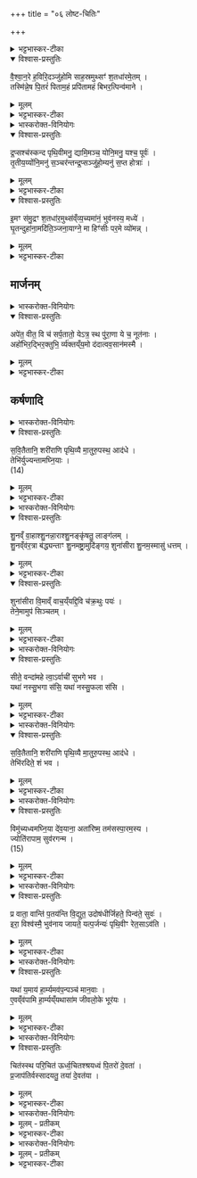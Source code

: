 +++
title = "०६ लोष्ट-चितिः"

+++
<div class="js_include" url="/vedAH_yajuH/taittirIyam/sArasvata-vibhAgaH/AraNyakam/sarva-prastutiH/04_pitR-medhAdi/06_loShTa-chitiH"  newLevelForH1="1" includeTitle="true">


<details><summary>भट्टभास्कर-टीका</summary>

1अथ लोष्टचिन्मन्त्राः ।  
तदर्थं विमते [विमिते] श्मशानायतने मध्ये  
पालाशीं त्रिविष्टकां मेधीं निघ्नन्ति,  
तस्या मूले अस्थीनि,  
शतातृण्यां च कुम्भं निदधाति,  
तस्य बिलं चर्मणा कुशैः परिणद्धं भवति,  
तस्मिन् दधि वाजिन-मिश्रम् आनयति - वैश्वानर इति ॥  
त्रिष्टुभस्सर्वाः । 
</details>

<details open><summary>विश्वास-प्रस्तुतिः</summary>

वै॒श्वा॒न॒रे ह॒विरि॒दञ्जु॑होमि साह॒स्रमुथ्सꣳ॑ श॒तधा॑रमे॒तम् ।  
तस्मि॑न्ने॒ष पि॒तरं॑ पिताम॒हं प्रपि॑तामहं बिभर॒त्पिन्व॑माने ।  
</details>

<details><summary>मूलम्</summary>

वै॒श्वा॒न॒रे ह॒विरि॒दञ्जु॑होमि साह॒स्रमुथ्सꣳ॑ श॒तधा॑रमे॒तम् ।  
तस्मि॑न्ने॒ष पि॒तरं॑ पिताम॒हं प्रपि॑तामहं बिभर॒त्पिन्व॑माने ।  
</details>

<details><summary>भट्टभास्कर-टीका</summary>

वैश्वानरे पृथिव्यां 'इयं वा अग्निवैश्वानरः' इति पार्थिवे कुम्भे इदं हविर् वाजिनमिश्रं दधि जुहोमि साहस्रं सहस्रसङ्ख्यापरिमितम् उत्सं सिकतिले प्रदेशे कराभ्यामेव खात्वा यत्र पानीयं पीयते स उत्सस् तं शतधारं तत्र यथा बह्व्यो धाराः प्रभवन्ति तद्वद् बहुदुघम् एतम् एतद् उत्सम् । सामानाधिकरण्यात् पुंस्त्वम् । प्रसिद्धिमाह - यथाऽयं प्रसिद्ध उत्सो बहुमधुधुक् एवम् इदं हविरिति तस्मिन् वैश्वानरे हुत एष उत्सः नो ऽस्माकं पित्रादीन् बिभरद् बिभर्तु । पिन्वमाने । सप्तमी प्रथमार्थे । पिन्वमानः क्षरन् । पिन्वमाने तस्मिन् वैश्वानर इति वा ।।  
</details>

<details><summary>भास्करोक्त-विनियोगः</summary>

2विक्षरन्तमभिमन्त्रयते - द्रप्स इति द्वाभ्याम् ॥ 
</details>


<details open><summary>विश्वास-प्रस्तुतिः</summary>

द्र॒प्सश्च॑स्कन्द पृथि॒वीमनु॒ द्यामि॒मञ्च॒ योनि॒मनु॒ यश्च॒ पूर्वः॑ ।  
तृ॒तीय॒य्योंनि॒मनु॑ स॒ञ्चर॑न्तन्द्र॒प्सञ्जु॑हो॒म्यनु॑ स॒प्त होत्राः॑ ।  
</details>

<details><summary>मूलम्</summary>

द्र॒प्सश्च॑स्कन्द पृथि॒वीमनु॒ द्यामि॒मञ्च॒ योनि॒मनु॒ यश्च॒ पूर्वः॑ ।  
तृ॒तीय॒य्योंनि॒मनु॑ स॒ञ्चर॑न्तन्द्र॒प्सञ्जु॑हो॒म्यनु॑ स॒प्त होत्राः॑ ।  
</details>

<details><summary>भट्टभास्कर-टीका</summary>

द्रप्सः विप्रुषश् चस्कन्द स्कन्दति । पृथिवीमनु पृथिवीं प्रति द्याम् अन्तरिक्षं च प्रति इमं च योनिं स्थानं कुम्भम् अनु प्रति यश्च पूर्वो योनिर् दधिवाजिनयोरुत्पत्तिकाले तं च प्रति । अथ यदि तृतीयो योनिर् आस्ति तमप्य् अनुसञ्चरन्तं तमेवम्भूतं द्रप्सं जुहोमि । अनुस्सादृश्ये । यथा सप्तहोत्रा होत्रादय आग्नीध्रान्तास्सोमे विप्रुड्ढोमं कुर्वन्ति तद्वत् ॥  
</details>


<details open><summary>विश्वास-प्रस्तुतिः</summary>

इ॒मꣳ स॑मु॒द्रꣳ श॒तधा॑र॒मुथ्स॑व्ँव्य॒च्यमा॑नं॒ भुव॑नस्य॒ मध्ये॑ ।  
घृ॒तन्दुहा॑ना॒मदि॑ति॒ञ्जना॒याग्ने॒ मा हिꣳ॑सीः पर॒मे व्यो॑मन्न् ।  
</details>

<details><summary>मूलम्</summary>

इ॒मꣳ स॑मु॒द्रꣳ श॒तधा॑र॒मुथ्स॑व्ँव्य॒च्यमा॑नं॒ भुव॑नस्य॒ मध्ये॑ ।  
घृ॒तन्दुहा॑ना॒मदि॑ति॒ञ्जना॒याग्ने॒ मा हिꣳ॑सीः पर॒मे व्यो॑मन्न् ।  
</details>

<details><summary>भट्टभास्कर-टीका</summary>

3इममिति ॥ समुद्रसामानाधिकरण्यात् पुंस्त्वम् । इमं हविः समुद्रवद् अक्षीयमाणं शतधारम् उत्सं तदात्मकं तद्वदुपजीव्यं भुवनवद्विस्तीर्णस्यास्य स्थानस्य मध्ये व्यच्यमानम् । अचतिर्गतिकर्मा, 'व्युक्षत् क्रूरमुदचन्त्वापः' इत्यादौ दर्शनात् । विगम्यमानं विषिच्यमानम् । उत्तरपादो लुप्तोपमः । यथा जनाय भुवनोदरवर्तिने घृतम् उदकं वृष्टिलक्षणं दुहाना क्षरन्त्य् अदितिर् देवमाता द्यौर्वा उपकरोति तादृशम् इदं हविर् हे अग्ने ! परमे व्योमान् उत्कृष्ट स्थाने गतम् । मा मा हिंसीर् अविच्छिन्नं कुरु ॥  
</details>

## मार्जनम्

<details><summary>भास्करोक्त-विनियोगः</summary>

4हरिण्या पलाशशाखया शमीशाखया वा श्मशानायतनं सम्मार्ष्टि - अपेतेति ॥ 
</details>

<details open><summary>विश्वास-प्रस्तुतिः</summary>

अपे॑त॒ वीत॒ वि च॑ सर्प॒तातो॒ येऽत्र॒ स्थ पु॑रा॒णा ये च॒ नूत॑नाः ।  
अहो॑भिर॒द्भिर॒क्तुभि॒ र्व्य॑क्तय्ँय॒मो द॑दात्वव॒सान॑मस्मै ।  
</details>

<details><summary>मूलम्</summary>

अपे॑त॒ वीत॒ वि च॑ सर्प॒तातो॒ येऽत्र॒ स्थ पु॑रा॒णा ये च॒ नूत॑नाः ।  
अहो॑भिर॒द्भिर॒क्तुभि॒ र्व्य॑क्तय्ँय॒मो द॑दात्वव॒सान॑मस्मै ।  
</details>

<details><summary>भट्टभास्कर-टीका</summary>

अत्र प्रदेशे ये पुराणास्स्थ पिशाचाश्चिरकालवासिनः ये च नूतना अभिनवाः स्थ उभयेऽपि यूयम् इतः प्रदेशाद् अपेत अपगच्छत । वीत विशेषेण दूरतरं गच्छत विसर्पत विविधं नाना गच्छत । कस्मादपगच्छाम इत्युच्यते - अहोभिर् दिवसैर् अद्भिश्च अक्तुभिः शुद्धिहेतुभिः रात्रिभिर् व्यक्तं शोधितम् । अवसानं यमो ऽस्मै प्रेताय अस्य दहनार्थं ददातु ददाति । तथैव वह्वृचाः । यम एव अवसानम् अस्मै ददात्य् अतः यूयम् अपगच्छत ॥  
</details>


## कर्षणादि
<details><summary>भास्करोक्त-विनियोगः</summary>

5अथ तस्य आयतनस्य कर्षणार्थं सीरं युनक्ति - सवितैतानीति ॥ 
</details>


<details open><summary>विश्वास-प्रस्तुतिः</summary>

स॒वि॒तैतानि॒ शरी॑राणि पृथि॒व्यै मा॒तुरु॒पस्थ॒ आद॑धे ।  
तेभि॑र्युज्यन्तामघ्नि॒याः ।  
(14)  
</details>

<details><summary>मूलम्</summary>

स॒वि॒तैतानि॒ शरी॑राणि पृथि॒व्यै मा॒तुरु॒पस्थ॒ आद॑धे ।  
तेभि॑र्युज्यन्तामघ्नि॒याः ।  
(14)  
</details>

<details><summary>भट्टभास्कर-टीका</summary>

सविता आदित्य एतानि इमानि शरीराणि पृथिव्या मातुः सर्वस्य मातृस्थानीयाया उपस्थे अङ्के आदधे आधत्तां स्थापयतु । तेभिस् तैः शरीरैर् हेतुभिस् तत्संस्कारार्थं युज्यन्ताम् । सीरे अघ्निया गावः बलीवर्दाः ॥  
</details>

<details><summary>भास्करोक्त-विनियोगः</summary>

6-7उत्तराभ्यां त्रिष्टुब्गायत्रीभ्यां कर्षति - शुनमिति ॥ 
</details>


<details open><summary>विश्वास-प्रस्तुतिः</summary>

शु॒नव्ँ वा॒हाश्शु॒नन्ना॒राश्शु॒नङ्कृ॑षतु॒ लाङ्ग॑लम् ।  
शु॒नव्ँव॑र॒त्रा ब॑द्ध्यन्ताꣳ शु॒नमष्ट्रा॒मुदि॑ङ्गय॒ शुना॑सीरा शु॒नम॒स्मासु॑ धत्तम् ।  
</details>

<details><summary>मूलम्</summary>

शु॒नव्ँ वा॒हाश्शु॒नन्ना॒राश्शु॒नङ्कृ॑षतु॒ लाङ्ग॑लम् ।  
शु॒नव्ँव॑र॒त्रा ब॑द्ध्यन्ताꣳ शु॒नमष्ट्रा॒मुदि॑ङ्गय॒ शुना॑सीरा शु॒नम॒स्मासु॑ धत्तम् ।  
</details>

<details><summary>भट्टभास्कर-टीका</summary>

वाहा बलीवर्दाः शुनं यथा तथा कर्षन्त्विति, वक्ष्यमाणं विपरिणम्यते । नारा नराश्च शुनं कर्षन्तु । लाङ्गलं च शुनं कर्षतु । करणस्य कर्तृत्वविवक्षा । वरत्रा वध्राः शुनं बध्यन्ताम् । अष्ट्रा दंष्ट्रा इह तु तदाकारं फालं ताम् उदिङ्गय उत्क्षिप । 
कर्षकं प्रत्य् एतत् शुनः वायुः सीर आदित्यः हे शुनासीरौ! युवां शुनं सुखम् अस्मासु युक्तं स्थापयतम् । अस्माकं धत्तम् ।  
</details>

<details open><summary>विश्वास-प्रस्तुतिः</summary>

शुना॑सीरा वि॒माव्ँ वाच॒य्ँयद्दि॒वि च॑क्र॒थुः पयः॑ ।  
तेने॒मामुप॑ सिञ्चतम् ।  
</details>

<details><summary>मूलम्</summary>

शुना॑सीरा वि॒माव्ँ वाच॒य्ँयद्दि॒वि च॑क्र॒थुः पयः॑ ।  
तेने॒मामुप॑ सिञ्चतम् ।  
</details>

<details><summary>भट्टभास्कर-टीका</summary>

हे शुनासीरौ! इमां वाचं   
स्तनयित्नुघोषलक्षणां यद् यदा दिव्य् अन्तरिक्षे चक्रथुः पयस् तेन तत्कालभवेन पयसा उदकेन इमां भूमिम् उपसिञ्चतम् ॥ 
</details>


<details><summary>भास्करोक्त-विनियोगः</summary>

8सीतां प्रत्यवेक्षते - सीते इति ॥ 
</details>


<details open><summary>विश्वास-प्रस्तुतिः</summary>

सीते॒ वन्दा॑महे त्वा॒ऽर्वाची॑ सुभगे भव ।  
यथा॑ नस्सु॒भगा स॑सि॒ यथा॑ नस्सु॒फला स॑सि ।  
</details>

<details><summary>मूलम्</summary>

सीते॒ वन्दा॑महे त्वा॒ऽर्वाची॑ सुभगे भव ।  
यथा॑ नस्सु॒भगा स॑सि॒ यथा॑ नस्सु॒फला स॑सि ।  
</details>

<details><summary>भट्टभास्कर-टीका</summary>

सीता लाङ्गलपद्धतिर् हे सीते! त्वां वयं वन्दामहे नमस्यामः स्तुमो वा । हे सुभगे! सौभाग्यस्य हेतुभूते ! त्वम् अर्वाच्य् अस्मदभिमुखी भव । यथा नो ऽस्मभ्यं सुभगा ससि । अस्तेः पञ्चमो लकारः । सुभगा स्याः । तथा अर्वाची भव इति ॥
</details>


<details><summary>भास्करोक्त-विनियोगः</summary>

9मध्ये कृष्टस्य अस्थिकुम्भं निदधाति - सवितेति गता ॥ 
</details>


<details open><summary>विश्वास-प्रस्तुतिः</summary>

स॒वि॒तैतानि॒ शरी॑राणि पृथि॒व्यै मा॒तुरु॒पस्थ॒ आद॑धे ।  
तेभि॑रदिते॒ शं भव ।  
</details>

<details><summary>मूलम्</summary>

स॒वि॒तैतानि॒ शरी॑राणि पृथि॒व्यै मा॒तुरु॒पस्थ॒ आद॑धे ।  
तेभि॑रदिते॒ शं भव ।  
</details>

<details><summary>भट्टभास्कर-टीका</summary>

तेभिस् तैर् अस्थिभिर् अदिते! अखण्डिते! वा द्यावापृथिवी शम्भव । सकारस्य शकारः । सम्भव सङ्गच्छस्व ॥
</details>


<details><summary>भास्करोक्त-विनियोगः</summary>

10 दक्षिणेंसे बलीवर्दान् विमुञ्चति - विमुच्यध्वम् इति ॥ 
</details>

<details open><summary>विश्वास-प्रस्तुतिः</summary>

विमु॑च्यध्वमघ्नि॒या दे॑व॒याना॒ अता॑रिष्म॒ तम॑सस्पा॒रम॒स्य ।  
ज्योति॑रापाम॒ सुव॑रगन्म ।  
(15)  
</details>

<details><summary>मूलम्</summary>

विमु॑च्यध्वमघ्नि॒या दे॑व॒याना॒ अता॑रिष्म॒ तम॑सस्पा॒रम॒स्य ।  
ज्योति॑रापाम॒ सुव॑रगन्म ।  
(15)  
</details>

<details><summary>भट्टभास्कर-टीका</summary>

हे अघ्नियाः! बलीवर्दाः! यूयं विमुक्ता भवथ । देवा यैर् यान्ति ते देवयाना अन्या वयम् अस्य तमसः पारम् अतारिष्म प्राप्तास्म तज् ज्योतिरापाम प्राप्नुयाम सुवरगन्म स्वर्गं गच्छेम ॥
</details>

<details><summary>भास्करोक्त-विनियोगः</summary>

11उदपात्रेण उदुम्बरशाखयाऽवोक्षति - प्रवाता इति । 
</details>

<details open><summary>विश्वास-प्रस्तुतिः</summary>

प्र वाता॒ वान्ति॑ प॒तय॑न्ति वि॒द्युत॒ उदोष॑धीर्जिहते॒ पिन्व॑ते॒ सुवः॑ ।  
इरा॒ विश्व॑स्मै॒ भुव॑नाय जायते॒ यत्प॒र्जन्यः॑ पृथि॒वीꣳ रेत॒साऽव॑ति ।  
</details>

<details><summary>मूलम्</summary>

प्र वाता॒ वान्ति॑ प॒तय॑न्ति वि॒द्युत॒ उदोष॑धीर्जिहते॒ पिन्व॑ते॒ सुवः॑ ।  
इरा॒ विश्व॑स्मै॒ भुव॑नाय जायते॒ यत्प॒र्जन्यः॑ पृथि॒वीꣳ रेत॒साऽव॑ति ।  
</details>

<details><summary>भट्टभास्कर-टीका</summary>

अवोक्षणबिन्दवः पर्जन्यरूपेण स्तूयन्ते - यद् यदा पर्जन्यः पृथिवीं रेतसा उदकेन अवति सन्तर्पयति तदा वाताः प्रवान्ति । विद्युतः पतयन्ति पतन्त इव द्योतन्ते । ओषधीर् ओषधय उज्जिहते उद्गच्छन्ति । सुवो ऽन्तरिक्षं पिन्वते क्षरन्ति । विश्वस्मै भुवनाय भूतजाताय अन्नं जायते ॥  
</details>


<details><summary>भास्करोक्त-विनियोगः</summary>

12पात्र्यां सर्वौषधीस्सन्न्युप्य वपति - यथेति ॥ 
</details>

<details open><summary>विश्वास-प्रस्तुतिः</summary>

यथा॑ य॒माय॑ हा॒र्म्यमव॑प॒न्पञ्च॑ मान॒वाः ।  
ए॒वव्ँव॑पामि हा॒र्म्यय्ँयथासा॑म जीवलो॒के भूर॑यः ।  
</details>

<details><summary>मूलम्</summary>

यथा॑ य॒माय॑ हा॒र्म्यमव॑प॒न्पञ्च॑ मान॒वाः ।  
ए॒वव्ँव॑पामि हा॒र्म्यय्ँयथासा॑म जीवलो॒के भूर॑यः ।  
</details>

<details><summary>भट्टभास्कर-टीका</summary>

यथा यमाय निषादपञ्चमाश्चत्वारो वर्णाः । हार्म्यं हर्म्ये भवं ब्रीह्याद्योषधिसङ्घातं पूर्वम् अवपन् उप्तवन्तः । एवम् अहमपि हार्म्यं वपामि । यथा असाम भवामः । पुत्राद्यपेक्षं बहुवचनम् । यथा वयम् अस्मिन् लोके भूरयः प्रभूता भवामस् तथा वपामीति ॥  
</details>

<details><summary>भास्करोक्त-विनियोगः</summary>

13अपरिमिताभिः शर्कराभिः परिश्रयति - चित इति ॥ 
</details>

<details open><summary>विश्वास-प्रस्तुतिः</summary>

चित॑स्स्थ परि॒चित॑ ऊर्ध्व॒चितश्श्रयध्वं पि॒तरो॑ दे॒वता॑ ।  
प्र॒जाप॑तिर्वस्सादयतु॒ तया॑ दे॒वत॑या । 
</details>

<details><summary>मूलम्</summary>

चित॑स्स्थ परि॒चित॑ ऊर्ध्व॒चितश्श्रयध्वं पि॒तरो॑ दे॒वता॑ ।  
प्र॒जाप॑तिर्वस्सादयतु॒ तया॑ दे॒वत॑या । 
</details>

<details><summary>भट्टभास्कर-टीका</summary>

हे शर्कराः! यूयं चितस्स्थ चयनाकारभूतास्स्थ । परिचितस्स्थ परिः सर्वतोभावे । अन्यत् समानम् । ऊर्ध्वं याभिश् चीयते ता ऊर्ध्वचितस्स्थ एवम्भूता यूयं श्रयध्वम् । इमं देशं युष्माकं च पितरो देवता । प्रजापतिस् त्वा सादयतु तया देवतया प्रजापत्याख्यया देवतया सहसाकाङ्क्षत्वात् 'अङ्गिरस्वद्ध्रुवा सीद' इति सर्वत्र अनुषजतीति पूर्वमुक्तत्वाच्चापेक्षते । बहुवचनेन चोहः - ध्रुवास्सीदतेति । अङ्गिरस्वद् यथा पूर्वम् अङ्गिरस ऋषेर् अस्मिन् कर्मणि ध्रुवा यूयं सीदत तथेहापि सीदतेति ॥  
</details>

<details><summary>भास्करोक्त-विनियोगः</summary>

14सिकताभिर्व्यूहति - आ प्यायस्वेति गायत्र्या ब्राह्मणस्य ॥ 
</details>


 
<details><summary>मूलम् - प्रतीकम्</summary>

आप्या॑यस्व॒
</details>


<details><summary>भट्टभास्कर-टीका</summary>

श्वैत्ययोगात् सिकतासमूहस्सोमेत्यामन्त्र्यते - हे सोम! आप्यायस्व वर्धस्व ते तुभ्यं विश्वतः सर्वतः वृष्णियं बलं समेत्व् आगच्छतु वाजस्य सङ्गथे सङ्गमे भव वाजेन च सङ्गतो भव ।।  
</details>

<details><summary>भास्करोक्त-विनियोगः</summary>

15त्रिष्टुभा राजन्यस्य - सं त इति ॥ 
</details>



<details><summary>मूलम् - प्रतीकम्</summary>

सन्ते॑ ॥ (16)  
</details>

<details><summary>भट्टभास्कर-टीका</summary>

हे सोम! ते पयांसि संयन्तु समागच्छन्तु वाजाश्च । उकारः पादपूरणः । यूयं तु वृष्णियानि बलानि च शरीराणि वा सेनालक्षणानि संयन्तु । अभिमातयः शत्रवस् तान् सहते अभिभवतीत्य् अभिमातिषाद तस्य ते एवमाप्यायमानो वर्धमानस्त्वम् अमृताय अमरणाय दिवि स्वर्गे लोके अवांस्य् अन्नान्य् उत्तमान्य् उत्कृष्टानि धिष्व प्रेतमिममभिनवं कुरु ॥  
इत्यारण्के चतुर्थे षष्ठोऽनुवाकः ॥
</details>


</div>